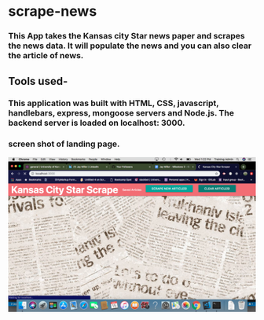 # scrape-news

### This App takes the Kansas city Star news paper and scrapes the news data. It will populate the news and you can also clear the article of news.

## Tools used- 

### This application was built with HTML, CSS, javascript, handlebars, express, mongoose servers and Node.js. The backend server is loaded on localhost: 3000. 

### screen shot of landing page.

![alt text](/public/images/news-screen-shot.png)

